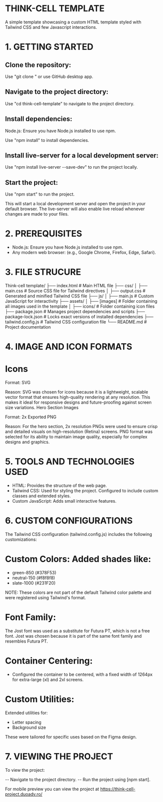 # THINK-CELL TEMPLATE

A simple template showcasing a custom HTML template styled with Tailwind CSS and few Javascript interactions.

# 1. GETTING STARTED

## Clone the repository:

Use "git clone <repository-url>" or use GitHub desktop app.

## Navigate to the project directory:

Use "cd think-cell-template" to navigate to the project directory.

## Install dependencies:

Node.js: Ensure you have Node.js installed to use npm.

Use "npm install" to install dependencies.

## Install live-server for a local development server:

Use "npm install live-server --save-dev" to run the project locally.

## Start the project:

Use "npm start" to run the project.

This will start a local development server and open the project in your default browser. The live-server will also enable live reload whenever changes are made to your files.

# 2. PREREQUISITES

- Node.js: Ensure you have Node.js installed to use npm.
- Any modern web browser: (e.g., Google Chrome, Firefox, Edge, Safari).

# 3. FILE STRUCURE

Think-cell template/
├── index.html # Main HTML file
├── css/
│ ├── main.css # Source CSS file for Tailwind directives
│ ├── output.css # Generated and minified Tailwind CSS file
├── js/
│ ├── main.js # Custom JavaScript for interactivity
├── assets/
│ ├── [images] # Folder containing all images used in the template
│ ├── icons/ # Folder containing icon files
├── package.json # Manages project dependencies and scripts
├── package-lock.json # Locks exact versions of installed dependencies
├── tailwind.config.js # Tailwind CSS configuration file
└── README.md # Project documentation

# 4. IMAGE AND ICON FORMATS

# Icons

Format: SVG

Reason: SVG was chosen for icons because it is a lightweight, scalable vector format that ensures high-quality rendering at any resolution. This makes it ideal for responsive designs and future-proofing against screen size variations.
Hero Section Images

Format: 2x Exported PNG

Reason: For the hero section, 2x resolution PNGs were used to ensure crisp and detailed visuals on high-resolution (Retina) screens. PNG format was selected for its ability to maintain image quality, especially for complex designs and graphics.

# 5. TOOLS AND TECHNOLOGIES USED

- HTML: Provides the structure of the web page.
- Tailwind CSS: Used for styling the project. Configured to include custom classes and extended styles.
- Custom JavaScript: Adds small interactive features.

# 6. CUSTOM CONFIGURATIONS

The Tailwind CSS configuration (tailwind.config.js) includes the following customizations:

# Custom Colors: Added shades like:

- green-850 (#378F53)
- neutral-150 (#f8f8f8)
- slate-1000 (#231F20)

NOTE: These colors are not part of the default Tailwind color palette and were registered using Tailwind's format.

# Font Family:

The Jost font was used as a substitute for Futura PT, which is not a free font. Jost was chosen because it is part of the same font family and resembles Futura PT.

# Container Centering:

- Configured the container to be centered, with a fixed width of 1264px for extra-large (xl) and 2xl screens.

# Custom Utilities:

Extended utilities for:

- Letter spacing
- Background size

These were tailored for specific uses based on the Figma design.

# 7. VIEWING THE PROJECT

To view the project:

-- Navigate to the project directory.
-- Run the project using [npm start].

For mobile preview you can view the project at https://think-cell-project.duoadv.ro/
